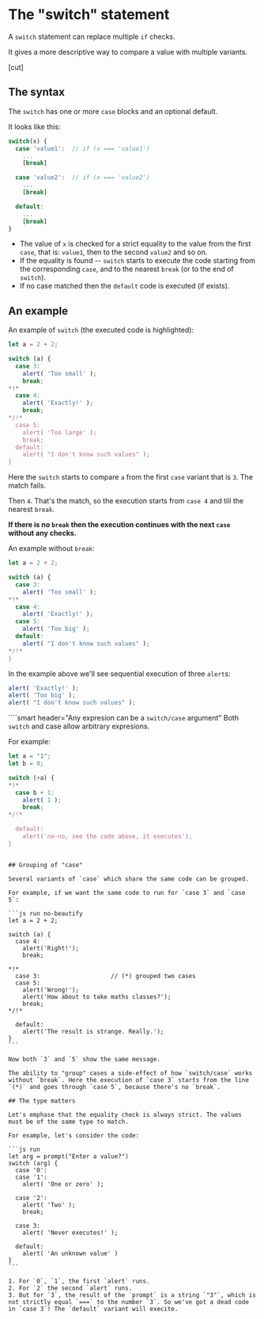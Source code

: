 # The "switch" statement

A `switch` statement can replace multiple `if` checks.

It gives a more descriptive way to compare a value with multiple variants.

[cut]

## The syntax

The `switch` has one or more `case` blocks and an optional default. 

It looks like this:

```js no-beautify
switch(x) {
  case 'value1':  // if (x === 'value1')
    ...
    [break]

  case 'value2':  // if (x === 'value2')
    ...
    [break]

  default:
    ...
    [break]
}
```

- The value of `x` is checked for a strict equality to the value from the first `case`, that is: `value1`, then to the second `value2` and so on.
- If the equality is found -- `switch` starts to execute the code starting from the corresponding `case`, and to the nearest `break` (or to the end of `switch`).
- If no case matched then the `default` code is executed (if exists).

## An example

An example of `switch` (the executed code is highlighted):

```js run
let a = 2 + 2;

switch (a) {
  case 3:
    alert( 'Too small' );
    break;
*!*
  case 4:
    alert( 'Exactly!' );
    break;
*/!*
  case 5:
    alert( 'Too large' );
    break;
  default:
    alert( "I don't know such values" );
}
```

Here the `switch` starts to compare `a` from the first `case` variant that is `3`. The match fails.

Then `4`. That's the match, so the execution starts from `case 4` and till the nearest `break`.

**If there is no `break` then the execution continues with the next `case` without any checks.**

An example without `break`:

```js run
let a = 2 + 2;

switch (a) {
  case 3:
    alert( 'Too small' );
*!*
  case 4:
    alert( 'Exactly!' );
  case 5:
    alert( 'Too big' );
  default:
    alert( "I don't know such values" );
*/!*
}
```

In the example above we'll see sequential execution of three `alert`s:

```js
alert( 'Exactly!' );
alert( 'Too big' );
alert( "I don't know such values" );
```

````smart header="Any expresion can be a `switch/case` argument"
Both `switch` and case allow arbitrary expresions.

For example:

```js run
let a = "1";
let b = 0;

switch (+a) {
*!*
  case b + 1:
    alert( 1 );
    break;
*/!*

  default:
    alert('no-no, see the code above, it executes');
}
```
````

## Grouping of "case"

Several variants of `case` which share the same code can be grouped.

For example, if we want the same code to run for `case 3` and `case 5`:

```js run no-beautify
let a = 2 + 2;

switch (a) {
  case 4:
    alert('Right!');
    break;

*!*
  case 3:                    // (*) grouped two cases
  case 5:
    alert('Wrong!');
    alert('How about to take maths classes?');
    break;
*/!*

  default:
    alert('The result is strange. Really.');
}
```

Now both `3` and `5` show the same message.

The ability to "group" cases a side-effect of how `switch/case` works without `break`. Here the execution of `case 3` starts from the line `(*)` and goes through `case 5`, because there's no `break`.

## The type matters

Let's emphase that the equality check is always strict. The values must be of the same type to match.

For example, let's consider the code:

```js run
let arg = prompt("Enter a value?")
switch (arg) {
  case '0':
  case '1':
    alert( 'One or zero' );

  case '2':
    alert( 'Two' );
    break;

  case 3:
    alert( 'Never executes!' );

  default:
    alert( 'An unknown value' )
}
```

1. For `0`, `1`, the first `alert` runs.
2. For `2` the second `alert` runs.
3. But for `3`, the result of the `prompt` is a string `"3"`, which is not strictly equal `===` to the number `3`. So we've got a dead code in `case 3`! The `default` variant will execite.

